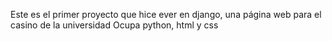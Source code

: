 Este es el primer proyecto que hice ever en django, una página web para el casino de la universidad
Ocupa python, html y css